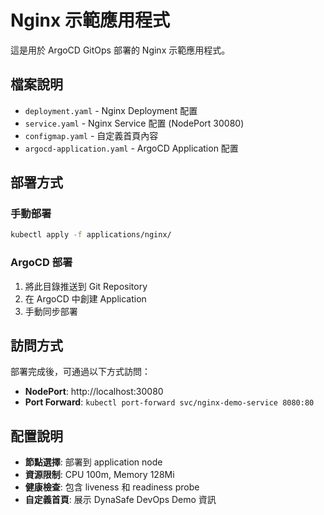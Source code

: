 # Nginx 示範應用程式

這是用於 ArgoCD GitOps 部署的 Nginx 示範應用程式。

## 檔案說明

- `deployment.yaml` - Nginx Deployment 配置
- `service.yaml` - Nginx Service 配置 (NodePort 30080)
- `configmap.yaml` - 自定義首頁內容
- `argocd-application.yaml` - ArgoCD Application 配置

## 部署方式

### 手動部署
```bash
kubectl apply -f applications/nginx/
```

### ArgoCD 部署
1. 將此目錄推送到 Git Repository
2. 在 ArgoCD 中創建 Application
3. 手動同步部署

## 訪問方式

部署完成後，可通過以下方式訪問：
- **NodePort**: http://localhost:30080
- **Port Forward**: `kubectl port-forward svc/nginx-demo-service 8080:80`

## 配置說明

- **節點選擇**: 部署到 application node
- **資源限制**: CPU 100m, Memory 128Mi
- **健康檢查**: 包含 liveness 和 readiness probe
- **自定義首頁**: 展示 DynaSafe DevOps Demo 資訊
